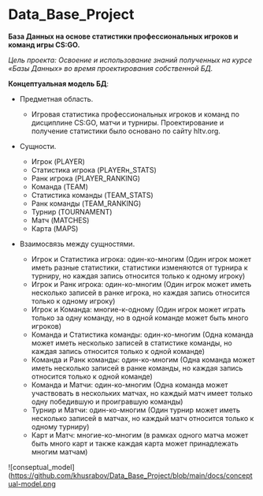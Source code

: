 # Data_Base_Project
**База Данных на основе статистики профессиональных игроков и команд игры СS:GO.**

*Цель проекта: Освоение и использование знаний полученных на курсе «Базы Данных» во время проектирования собственной БД.*

**Концептуальная модель БД**:

- Предметная область.
  - Игровая статистика профессиональных игроков и команд по дисциплине СS:GO, матчи и турниры. Проектирование и получение статистики было основано по сайту hltv.org.
  
- Cущности.

  - Игрок (PLAYER)
  - Статистика игрока (PLAYERн_STATS)
  - Ранк игрока (PLAYER_RANKING)
  - Команда (TEAM)
  - Статистика команды (TEAM_STATS)
  - Ранк команды (TEAM_RANKING)
  - Турнир (TOURNAMENT)
  - Матч (MATCHES)
  - Карта (MAPS)
 
- Взаимосвязь между сущностями.

  - Игрок и Статистика игрока: один-ко-многим (Один игрок может иметь разные статистики, статистики изменяются от турнира к турниру, но каждая запись относится только к одному игроку)
  - Игрок и Ранк игрока: один-ко-многим (Один игрок может иметь несколько записей в ранке игрока, но каждая запись относится только к одному игроку)
  - Игрок и Команда: многие-к-одному (Один игрок может играть только за одну команду, но в одной команде может быть много игроков)
  - Команда и Статистика команды: один-ко-многим (Одна команда может иметь несколько записей в статистике команды, но каждая запись относится только к одной команде)
  - Команда и Ранк команды: один-ко-многим (Одна команда может иметь несколько записей в ранке команды, но каждая запись относится только к одной команде)
  - Команда и Матчи: один-ко-многим (Одна команда может участвовать в нескольких матчах, но каждый матч имеет только одну победившую и проигравшую команды)
  - Турнир и Матчи: один-ко-многим (Один турнир может иметь несколько записей в матчах, но каждый матч относится только к одному турниру)
  - Карт и Матч: многие-ко-многим (в рамках одного матча может быть много карт и также каждая карта может принадлежать многим матчам)

![conseptual_model](https://github.com/khusrabov/Data_Base_Project/blob/main/docs/conceptual-model.png
  

